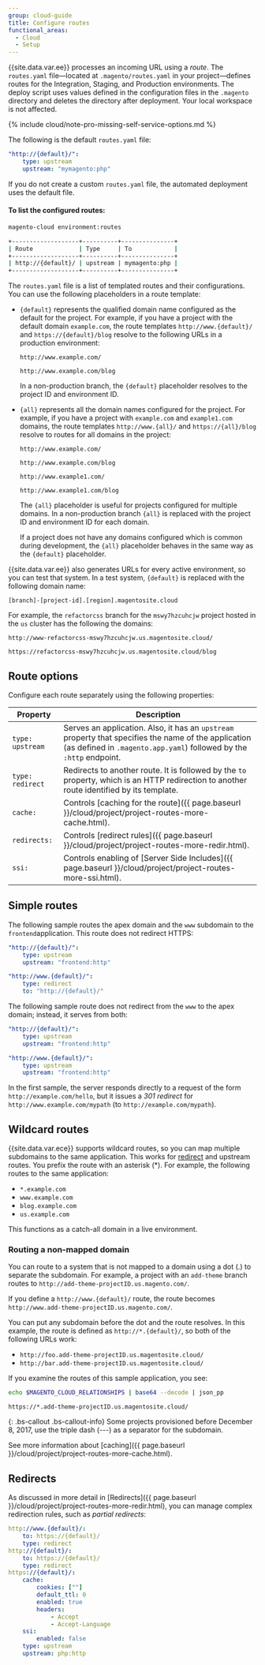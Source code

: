 ```yaml
---
group: cloud-guide
title: Configure routes
functional_areas:
  - Cloud
  - Setup
---
```


{{site.data.var.ee}} processes an incoming URL using a *route*. The `routes.yaml` file—located at `.magento/routes.yaml` in your project—defines routes for the Integration, Staging, and Production environments. The deploy script uses values defined in the configuration files in the `.magento` directory and deletes the directory after deployment. Your local workspace is not affected.

{% include cloud/note-pro-missing-self-service-options.md %}

The following is the default `routes.yaml` file:

```yaml
"http://{default}/":
    type: upstream
    upstream: "mymagento:php"
```

If you do not create a custom `routes.yaml` file, the automated deployment uses the default file.

#### To list the configured routes:

```bash
magento-cloud environment:routes

+-------------------+----------+---------------+
| Route             | Type     | To            |
+-------------------+----------+---------------+
| http://{default}/ | upstream | mymagento:php |
+-------------------+----------+---------------+
```

The `routes.yaml` file is a list of templated routes and their configurations. You can use the following placeholders in a route template:

- `{default}` represents the qualified domain name configured as the default for the project. For example, if you have a project with the default domain `example.com`, the route templates `http://www.{default}/` and `https://{default}/blog` resolve to the following URLs in a production environment:

  ```text
  http://www.example.com/

  http://www.example.com/blog
  ```

  In a non-production branch, the `{default}` placeholder resolves to the project ID and environment ID.

- `{all}` represents all the domain names configured for the project. For example, if you have a project with `example.com` and `example1.com` domains, the route templates `http://www.{all}/` and `https://{all}/blog` resolve to routes for all domains in the project:

  ```text
  http://www.example.com/

  http://www.example.com/blog

  http://www.example1.com/

  http://www.example1.com/blog
  ```

  The `{all}` placeholder is useful for projects configured for multiple domains. In a non-production branch `{all}` is replaced with the project ID and environment ID for each domain.

  If a project does not have any domains configured which is common during development, the `{all}` placeholder behaves in the same way as the `{default}` placeholder.

{{site.data.var.ee}} also generates URLs for every active environment, so you can test that system. In a test system, `{default}` is replaced with the following domain name:

```text
[branch]-[project-id].[region].magentosite.cloud
```

For example, the `refactorcss` branch for the `mswy7hzcuhcjw` project hosted in the `us` cluster has the following the domains: 

```text
http://www-refactorcss-mswy7hzcuhcjw.us.magentosite.cloud/
```

```text
https://refactorcss-mswy7hzcuhcjw.us.magentosite.cloud/blog
```

<!-- {{site.data.var.ece}} also supports [multiple applications]({{ page.baseurl }}/cloud/project/project-conf-multi.html) per project. Each project has a single `routes.yaml` file that defines which request is routed to which application. -->

## Route options

Configure each route separately using the following properties:

Property         | Description
---------------- | -----------
`type: upstream` | Serves an application. Also, it has an `upstream` property that specifies the name of the application (as defined in `.magento.app.yaml`) followed by the `:http` endpoint.
`type: redirect` | Redirects to another route. It is followed by the `to` property, which is an HTTP redirection to another route identified by its template.
`cache:`         | Controls [caching for the route]({{ page.baseurl }}/cloud/project/project-routes-more-cache.html).
`redirects:`     | Controls [redirect rules]({{ page.baseurl }}/cloud/project/project-routes-more-redir.html).
`ssi:`           | Controls enabling of [Server Side Includes]({{ page.baseurl }}/cloud/project/project-routes-more-ssi.html).


## Simple routes

The following sample routes the apex domain and the `www` subdomain to the `frontend`application. This route does not redirect HTTPS:

```yaml
"http://{default}/":
    type: upstream
    upstream: "frontend:http"

"http://www.{default}/":
    type: redirect
    to: "http://{default}/"
```

The following sample route does not redirect from the `www` to the apex domain; instead, it serves from both:

```yaml
"http://{default}/":
    type: upstream
    upstream: "frontend:http"

"http://www.{default}/":
    type: upstream
    upstream: "frontend:http"
```

In the first sample, the server responds directly to a request of the form `http://example.com/hello`, but it issues a _301 redirect_ for `http://www.example.com/mypath` (to `http://example.com/mypath`).

## Wildcard routes
{{site.data.var.ece}} supports wildcard routes, so you can map multiple subdomains to the same application. This works for [redirect](https://glossary.magento.com/redirect) and upstream routes. You prefix the route with an asterisk (\*). For example, the following routes to the same application:

- `*.example.com`
- `www.example.com`
- `blog.example.com`
- `us.example.com`

This functions as a catch-all domain in a live environment.

### Routing a non-mapped domain

You can route to a system that is not mapped to a domain using a dot (\.) to separate the subdomain. For example, a project with an `add-theme` branch routes to `http://add-theme-projectID.us.magento.com/`.

If you define a `http://www.{default}/` route, the route becomes `http://www.add-theme-projectID.us.magento.com/`.

You can put any subdomain before the dot and the route resolves. In this example, the route is defined as `http://*.{default}/`, so both of the following URLs work:

-  `http://foo.add-theme-projectID.us.magentosite.cloud/`
-  `http://bar.add-theme-projectID.us.magentosite.cloud/`

If you examine the routes of this sample application, you see:

```bash
echo $MAGENTO_CLOUD_RELATIONSHIPS | base64 --decode | json_pp
```

```terminal
https://*.add-theme-projectID.us.magentosite.cloud/
```

{: .bs-callout .bs-callout-info}
Some projects provisioned before December 8, 2017, use the triple dash (\-\-\-) as a separator for the subdomain.

See more information about [caching]({{ page.baseurl }}/cloud/project/project-routes-more-cache.html).

## Redirects

As discussed in more detail in [Redirects]({{ page.baseurl }}/cloud/project/project-routes-more-redir.html), you can manage complex redirection rules, such as *partial redirects*:

```yaml
http://www.{default}/:
    to: https://{default}/
    type: redirect
http://{default}/:
    to: https://{default}/
    type: redirect
https://{default}/:
    cache:
        cookies: [""]
        default_ttl: 0
        enabled: true
        headers:
            - Accept
            - Accept-Language
    ssi:
        enabled: false
    type: upstream
    upstream: php:http
```
